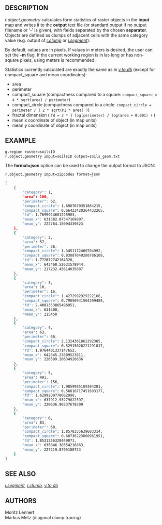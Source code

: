 ## DESCRIPTION

*r.object.geometry* calculates form statistics of raster objects in the
**input** map and writes it to the **output** text file (or standard
output if no output filename or '-' is given), with fields separated by
the chosen **separator**. Objects are defined as clumps of adjacent
cells with the same category value (e.g. output of
*[r.clump](r.clump.md)* or *[i.segment](i.segment.md)*).

By default, values are in pixels. If values in meters is desired, the
user can set the **-m** flag. If the current working region is in
lat-long or has non-square pixels, using meters is recommended.

Statistics currently calculated are exactly the same as in
*[v.to.db](v.to.db.md)* (except for compact_square and mean
coordinates):

- area
- perimeter
- compact_square (compactness compared to a square:
  `compact_square = 4 * sqrt(area) / perimeter`)
- compact_circle (compactness compared to a circle:
  `compact_circle = perimeter / ( 2 * sqrt(PI * area) )`)
- fractal dimension ( `fd = 2 * ( log(perimeter) / log(area + 0.001) )`
  )
- mean x coordinate of object (in map units)
- mean y coordinate of object (in map units)

## EXAMPLE

```sh
g.region raster=soilsID
r.object.geometry input=soilsID output=soils_geom.txt
```

The **format=json** option can be used to change the output format to
JSON:

```sh
r.object.geometry input=zipcodes format=json
```
```sh
[
    {
        "category": 1,
        "area": 106,
        "perimeter": 62,
        "compact_circle": 1.6987670351864215,
        "compact_square": 0.66423420264432265,
        "fd": 1.7699924681225903,
        "mean_x": 631382.07547169807,
        "mean_y": 222764.15094339623
    },
    {
        "category": 2,
        "area": 57,
        "perimeter": 36,
        "compact_circle": 1.3451172460704992,
        "compact_square": 0.83887049280786108,
        "fd": 1.772672742164326,
        "mean_x": 643460.52631578944,
        "mean_y": 217232.45614035087
    },
    {
        "category": 3,
        "area": 10,
        "perimeter": 16,
        "compact_circle": 1.4272992929222168,
        "compact_square": 0.79056941504209488,
        "fd": 2.4081353865496951,
        "mean_x": 631300,
        "mean_y": 215450
    },
    {
        "category": 4,
        "area": 63,
        "perimeter": 60,
        "compact_circle": 2.1324361862292305,
        "compact_square": 0.52915026221291817,
        "fd": 1.9764401337147652,
        "mean_x": 642345.23809523811,
        "mean_y": 226599.20634920636
    },
    {
        "category": 5,
        "area": 491,
        "perimeter": 156,
        "compact_circle": 1.9859985189304281,
        "compact_square": 0.56816717451693177,
        "fd": 1.6299200778082998,
        "mean_x": 637912.93279022397,
        "mean_y": 220636.96537678209
    },
    {
        "category": 6,
        "area": 83,
        "perimeter": 60,
        "compact_circle": 1.8578355639603314,
        "compact_square": 0.60736223860961991,
        "fd": 1.8531256328449071,
        "mean_x": 635846.38554216863,
        "mean_y": 227219.8795180723
    }
]
```

## SEE ALSO

*[i.segment](i.segment.md), [r.clump](r.clump.md),
[v.to.db](v.to.db.md)*

## AUTHORS

Moritz Lennert  
Markus Metz (diagonal clump tracing)
